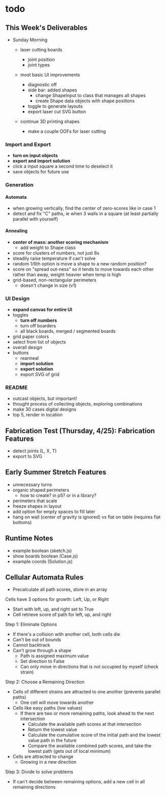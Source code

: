 # todo

## This Week's Deliverables

- Sunday Morning
  - laser cutting boards
    - joint position
    - joint types


  - most basic UI improvements
    - diagnostic off
    - side bar: added shapes
      - change ShapeInput to class that manages all shapes
      - create Shape data objects with shape positions
    - toggle to generate layouts
    - export laser cut SVG button
  - continue 3D printing shapes
    - make a couple OOFs for laser cutting

### Import and Export

- **turn on input objects**
- **export and import solution**
- click a input square a second time to deselect it
- save objects for future use

### Generation

#### Automata

- when growing vertically, find the center of zero-scores like in case 1
- detect and fix "C" paths, ie when 3 walls in a square (at least partially parallel with yourself)

#### Annealing

- **center of mass: another scoring mechanism**
  - add weight to Shape class
- score for clusters of numbers, not just 8s
- steadily raise temperature if can't solve
- random 1/6th option is move a shape to a new random position?
- score on "spread out-ness" so it tends to move towards each other rather than away, weight heavier when temp is high
- grid-based, non-rectangular perimeters
  - doesn't change in size (v1)

### UI Design

- **expand canvas for entire UI**
- toggles
  - **turn off numbers**
  - turn off boarders
  - all black boards, merged / segmented boards
- grid paper colors
- select from list of objects
- overall design
- buttons
  - reanneal
  - **import solution**
  - **export solution**
  - export SVG of grid

### README

- outcast objects, but important!
- thought process of collecting objects, exploring combinations
- make 30 cases digital designs
- top 5, render in location

## Fabrication Test (Thursday, 4/25): Fabrication Features

- detect joints (L, X, T)
- export to SVG

## Early Summer Stretch Features

- unnecessary turns
- organic shaped perimeters
  - how to create? in p5? or in a library?
- perimeters that scale
- freeze shapes in layout
- add option for empty spaces to fill later
- hang on wall (center of gravity is ignored) vs flat on table (requires flat bottoms)

## Runtime Notes

- example boolean (sketch.js)
- show boards boolean (Case.js)
- example coords (Solution.js)

## Cellular Automata Rules

- Precalculate all path scores, store in an array

Cells have 3 options for growth: Left, Up, or Right

- Start with left, up, and right set to True
- Cell retrieve score of path for left, up, and right

Step 1: Eliminate Options

- If there's a collision with another cell, both cells die
- Can't be out of bounds
- Cannot backtrack
- Can't grow through a shape
  - Path is assigned maximum value
  - Set direction to False
  - Can only move in directions that is not occupied by myself (check strain)

Step 2: Choose a Remaining Direction

- Cells of different strains are attracted to one another (prevents parallel paths)
  - One cell will move towards another
- Cells like easy paths (low values)
  - If there are two or more remaining paths, look ahead to the next intersection
    - Calculate the available path scores at that intersection
    - Return the lowest value
    - Calculate the cumulative score of the initial path and the lowest value path in the future
    - Compare the available combined path scores, and take the lowest path (gets out of local minimum)
- Cells are attracted to change
  - Growing in a new direction

Step 3: Divide to solve problems

- If can't decide between remaining options, add a new cell in all remaining directions
